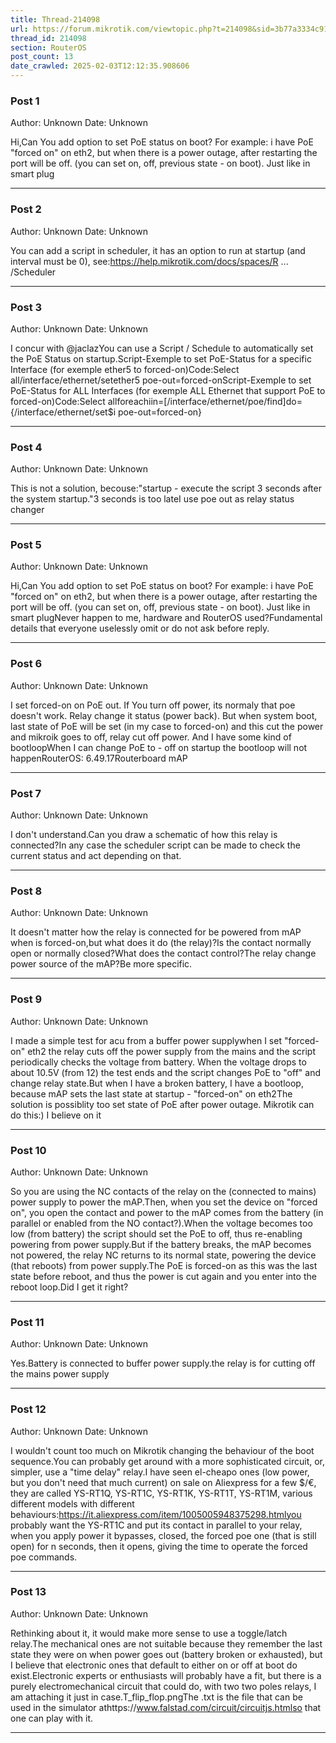 ```yaml
---
title: Thread-214098
url: https://forum.mikrotik.com/viewtopic.php?t=214098&sid=3b77a3334c914448dbbc02bfdff4c3aa
thread_id: 214098
section: RouterOS
post_count: 13
date_crawled: 2025-02-03T12:12:35.908606
---
```


### Post 1
Author: Unknown
Date: Unknown

Hi,Can You add option to set PoE status on boot? For example: i have PoE "forced on" on eth2, but when there is a power outage, after restarting the port will be off. (you can set on, off, previous state - on boot). Just like in smart plug

---
### Post 2
Author: Unknown
Date: Unknown

You can add a script in scheduler, it has an option to run at startup (and interval must be 0), see:https://help.mikrotik.com/docs/spaces/R ... /Scheduler

---
### Post 3
Author: Unknown
Date: Unknown

I concur with @jaclazYou can use a Script / Schedule to automatically set the PoE Status on startup.Script-Exemple to set PoE-Status for a specific Interface (for exemple ether5 to forced-on)Code:Select all/interface/ethernet/setether5 poe-out=forced-onScript-Exemple to set PoE-Status for ALL Interfaces (for exemple ALL Ethernet that support PoE to forced-on)Code:Select allforeachiin=[/interface/ethernet/poe/find]do={/interface/ethernet/set$i poe-out=forced-on}

---
### Post 4
Author: Unknown
Date: Unknown

This is not a solution, becouse:"startup - execute the script 3 seconds after the system startup."3 seconds is too lateI use poe out as relay status changer

---
### Post 5
Author: Unknown
Date: Unknown

Hi,Can You add option to set PoE status on boot? For example: i have PoE "forced on" on eth2, but when there is a power outage, after restarting the port will be off. (you can set on, off, previous state - on boot). Just like in smart plugNever happen to me, hardware and RouterOS used?Fundamental details that everyone uselessly omit or do not ask before reply.

---
### Post 6
Author: Unknown
Date: Unknown

I set forced-on on PoE out. If You turn off power, its normaly that poe doesn't work. Relay change it status (power back). But when system boot, last state of PoE will be set (in my case to forced-on) and this cut the power and mikroik goes to off, relay cut off power. And I have some kind of bootloopWhen I can change PoE to - off on startup the bootloop will not happenRouterOS: 6.49.17Routerboard mAP

---
### Post 7
Author: Unknown
Date: Unknown

I don't understand.Can you draw a schematic of how this relay is connected?In any case the scheduler script can be made to check the current status and act depending on that.

---
### Post 8
Author: Unknown
Date: Unknown

It doesn't matter how the relay is connected for be powered from mAP when is forced-on,but what does it do (the relay)?Is the contact normally open or normally closed?What does the contact control?The relay change power source of the mAP?Be more specific.

---
### Post 9
Author: Unknown
Date: Unknown

I made a simple test for acu from a buffer power supplywhen I set "forced-on" eth2 the relay cuts off the power supply from the mains and the script periodically checks the voltage from battery. When the voltage drops to about 10.5V (from 12) the test ends and the script changes PoE to "off" and change relay state.But when I have a broken battery, I have a bootloop, because mAP sets the last state at startup - "forced-on" on eth2The solution is possiblity too set state of PoE after power outage. Mikrotik can do this:) I believe on it

---
### Post 10
Author: Unknown
Date: Unknown

So you are using the NC contacts of the relay on the (connected to mains) power supply to power the mAP.Then, when you set the device on "forced on", you open the contact and power to the mAP comes from the battery (in parallel or enabled from the NO contact?).When the voltage becomes too low (from battery) the script should set the PoE to off, thus re-enabling powering from power supply.But if the battery breaks, the mAP becomes not powered, the relay NC returns to its normal state, powering the device (that reboots) from power supply.The PoE is forced-on as this was the last state before reboot, and thus the power is cut again and you enter into the reboot loop.Did I get it right?

---
### Post 11
Author: Unknown
Date: Unknown

Yes.Battery is connected to buffer power supply.the relay is for cutting off the mains power supply

---
### Post 12
Author: Unknown
Date: Unknown

I wouldn't count too much on Mikrotik changing the behaviour of the boot sequence.You can probably get around with a more sophisticated circuit, or, simpler, use a "time delay" relay.I have seen el-cheapo ones (low power, but you don't need that much current) on sale on Aliexpress for a few $/€, they are called YS-RT1Q, YS-RT1C, YS-RT1K, YS-RT1T, YS-RT1M, various different models with different behaviours:https://it.aliexpress.com/item/1005005948375298.htmlyou probably want the YS-RT1C and put its contact in parallel to your relay, when you apply power it bypasses, closed, the forced poe one (that is still open) for n seconds, then it opens, giving the time to operate the forced poe commands.

---
### Post 13
Author: Unknown
Date: Unknown

Rethinking about it, it would make more sense to use a toggle/latch relay.The mechanical ones are not suitable because they remember the last state they were on when power goes out (battery broken or exhausted), but I believe that electronic ones that default to either on or off at boot do exist.Electronic experts or enthusiasts will probably have a fit, but there is a purely electromechanical circuit that could do, with two two poles relays, I am attaching it just in case.T_flip_flop.pngThe .txt is the file that can be used in the simulator athttps://www.falstad.com/circuit/circuitjs.htmlso that one can play with it.

---
